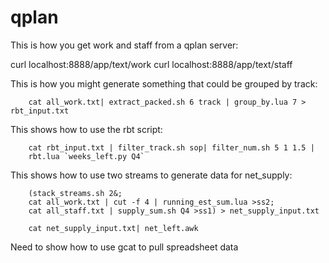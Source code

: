 qplan
=====

This is how you get work and staff from a qplan server:

   curl localhost:8888/app/text/work
   curl localhost:8888/app/text/staff

This is how you might generate something that could be grouped by track:

        cat all_work.txt| extract_packed.sh 6 track | group_by.lua 7 > rbt_input.txt



This shows how to use the rbt script:

        cat rbt_input.txt | filter_track.sh sop| filter_num.sh 5 1 1.5 |
        rbt.lua `weeks_left.py Q4`


This shows how to use two streams to generate data for net_supply:

        (stack_streams.sh 2&;
        cat all_work.txt | cut -f 4 | running_est_sum.lua >ss2;
        cat all_staff.txt | supply_sum.sh Q4 >ss1) > net_supply_input.txt

        cat net_supply_input.txt| net_left.awk


Need to show how to use gcat to pull spreadsheet data
